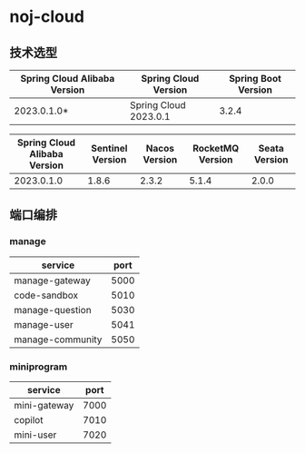 # noj-cloud

## 技术选型

| Spring Cloud Alibaba Version | 	Spring Cloud Version | 	Spring Boot Version |
|------------------------------|-----------------------|----------------------|
| 2023.0.1.0*                  | Spring Cloud 2023.0.1 | 3.2.4                |

| Spring Cloud Alibaba Version | 	Sentinel Version | 	Nacos Version | 	RocketMQ Version | 	Seata Version |
|------------------------------|-------------------|----------------|-------------------|----------------|
| 2023.0.1.0                   | 	1.8.6            | 	2.3.2	        | 5.1.4             | 	2.0.0         |

## 端口编排

### manage

| service          | port |
|------------------|------|
| manage-gateway   | 5000 |
| code-sandbox     | 5010 |
| manage-question  | 5030 |
| manage-user      | 5041 |
| manage-community | 5050 |

### miniprogram

| service      | port |
|--------------|------|
| mini-gateway | 7000 |
| copilot      | 7010 |
| mini-user    | 7020 |

